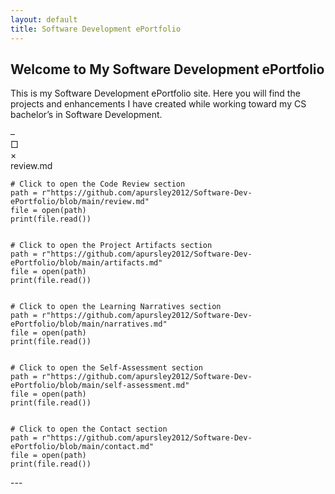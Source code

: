 ```yaml
---
layout: default
title: Software Development ePortfolio
---
```


<h2 id="typed-welcome">Welcome to My Software Development ePortfolio</h2>

This is my Software Development ePortfolio site. Here you will find the projects and enhancements I have created while working toward my CS bachelor’s in Software Development.

<div class="terminal-window" onclick="window.location.href='https://github.com/apursley2012/Software-Dev-ePortfolio/blob/main/review.md'">
    <div class="terminal-titlebar">
        <div class="terminal-buttons">
            <div class="terminal-btn">–</div>
            <div class="terminal-btn">□</div>
            <div class="terminal-btn">×</div>
        </div>
        <div class="terminal-title">review.md</div>
    </div>
    <code>
# Click to open the Code Review section
path = r"https://github.com/apursley2012/Software-Dev-ePortfolio/blob/main/review.md"
file = open(path)
print(file.read())
    </code>
</div>

<div class="terminal-window" onclick="window.location.href='https://github.com/apursley2012/Software-Dev-ePortfolio/blob/main/artifacts.md'">
    <code>
# Click to open the Project Artifacts section
path = r"https://github.com/apursley2012/Software-Dev-ePortfolio/blob/main/artifacts.md"
file = open(path)
print(file.read())
    </code>
</div>

<div class="terminal-window" onclick="window.location.href='https://github.com/apursley2012/Software-Dev-ePortfolio/blob/main/narratives.md'">
    <code>
# Click to open the Learning Narratives section
path = r"https://github.com/apursley2012/Software-Dev-ePortfolio/blob/main/narratives.md"
file = open(path)
print(file.read())
    </code>
</div>

<div class="terminal-window" onclick="window.location.href='https://github.com/apursley2012/Software-Dev-ePortfolio/blob/main/self-assessment.md'">
    <code>
# Click to open the Self-Assessment section
path = r"https://github.com/apursley2012/Software-Dev-ePortfolio/blob/main/self-assessment.md"
file = open(path)
print(file.read())
    </code>
</div>

<div class="terminal-window" onclick="window.location.href='https://github.com/apursley2012/Software-Dev-ePortfolio/blob/main/contact.md'">
    <code>
# Click to open the Contact section
path = r"https://github.com/apursley2012/Software-Dev-ePortfolio/blob/main/contact.md"
file = open(path)
print(file.read())
    </code>
</div>
---
